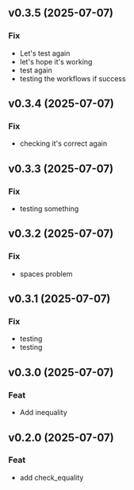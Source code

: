 ## v0.3.5 (2025-07-07)

### Fix

- Let's test again
- let's hope it's working
- test again
- testing the workflows if success

## v0.3.4 (2025-07-07)

### Fix

- checking it's correct again

## v0.3.3 (2025-07-07)

### Fix

- testing something

## v0.3.2 (2025-07-07)

### Fix

- spaces problem

## v0.3.1 (2025-07-07)

### Fix

- testing
- testing

## v0.3.0 (2025-07-07)

### Feat

- Add inequality

## v0.2.0 (2025-07-07)

### Feat

- add check_equality
